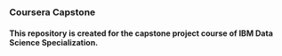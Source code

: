 ### Coursera Capstone
#### This repository is created for the capstone project course of IBM Data Science Specialization.

